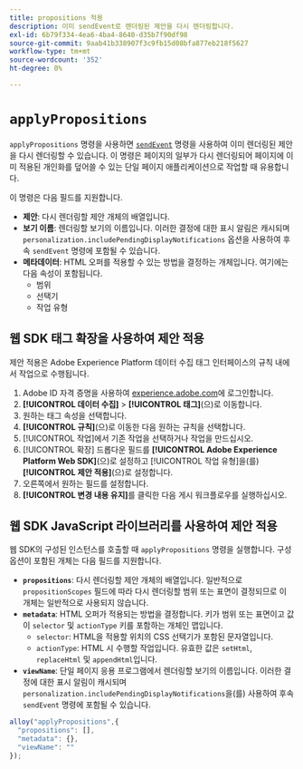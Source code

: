 ```yaml
---
title: propositions 적용
description: 이미 sendEvent로 렌더링된 제안을 다시 렌더링합니다.
exl-id: 6b79f334-4ea6-4ba4-8640-d35b7f90df98
source-git-commit: 9aab41b338907f3c9fb15d08bfa877eb218f5627
workflow-type: tm+mt
source-wordcount: '352'
ht-degree: 0%

---
```


# `applyPropositions`

`applyPropositions` 명령을 사용하면 [`sendEvent`](sendevent/overview.md) 명령을 사용하여 이미 렌더링된 제안을 다시 렌더링할 수 있습니다. 이 명령은 페이지의 일부가 다시 렌더링되어 페이지에 이미 적용된 개인화를 덮어쓸 수 있는 단일 페이지 애플리케이션으로 작업할 때 유용합니다.

이 명령은 다음 필드를 지원합니다.

* **제안**: 다시 렌더링할 제안 개체의 배열입니다.
* **보기 이름**: 렌더링할 보기의 이름입니다. 이러한 결정에 대한 표시 알림은 캐시되며 `personalization.includePendingDisplayNotifications` 옵션을 사용하여 후속 `sendEvent` 명령에 포함될 수 있습니다.
* **메타데이터**: HTML 오퍼를 적용할 수 있는 방법을 결정하는 개체입니다. 여기에는 다음 속성이 포함됩니다.
   * 범위
   * 선택기
   * 작업 유형

## 웹 SDK 태그 확장을 사용하여 제안 적용

제안 적용은 Adobe Experience Platform 데이터 수집 태그 인터페이스의 규칙 내에서 작업으로 수행됩니다.

1. Adobe ID 자격 증명을 사용하여 [experience.adobe.com](https://experience.adobe.com)에 로그인합니다.
1. **[!UICONTROL 데이터 수집]** > **[!UICONTROL 태그]**(으)로 이동합니다.
1. 원하는 태그 속성을 선택합니다.
1. **[!UICONTROL 규칙]**(으)로 이동한 다음 원하는 규칙을 선택합니다.
1. [!UICONTROL 작업]에서 기존 작업을 선택하거나 작업을 만드십시오.
1. [!UICONTROL 확장] 드롭다운 필드를 **[!UICONTROL Adobe Experience Platform Web SDK]**(으)로 설정하고 [!UICONTROL 작업 유형]을(를) **[!UICONTROL 제안 적용]**(으)로 설정합니다.
1. 오른쪽에서 원하는 필드를 설정합니다.
1. **[!UICONTROL 변경 내용 유지]**&#x200B;를 클릭한 다음 게시 워크플로우를 실행하십시오.

## 웹 SDK JavaScript 라이브러리를 사용하여 제안 적용

웹 SDK의 구성된 인스턴스를 호출할 때 `applyPropositions` 명령을 실행합니다. 구성 옵션이 포함된 개체는 다음 필드를 지원합니다.

* **`propositions`**: 다시 렌더링할 제안 개체의 배열입니다. 일반적으로 `propositionScopes` 필드에 따라 다시 렌더링할 범위 또는 표면이 결정되므로 이 개체는 일반적으로 사용되지 않습니다.
* **`metadata`**: HTML 오퍼가 적용되는 방법을 결정합니다. 키가 범위 또는 표면이고 값이 `selector` 및 `actionType` 키를 포함하는 개체인 맵입니다.
   * `selector`: HTML을 적용할 위치의 CSS 선택기가 포함된 문자열입니다.
   * `actionType`: HTML 시 수행할 작업입니다. 유효한 값은 `setHtml`, `replaceHtml` 및 `appendHtml`입니다.
* **`viewName`**: 단일 페이지 응용 프로그램에서 렌더링할 보기의 이름입니다. 이러한 결정에 대한 표시 알림이 캐시되며 `personalization.includePendingDisplayNotifications`을(를) 사용하여 후속 `sendEvent` 명령에 포함될 수 있습니다.

```js
alloy("applyPropositions",{
  "propositions": [],
  "metadata": {},
  "viewName": ""
});
```
